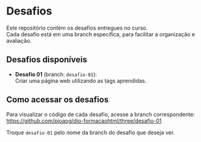 # Desafios

Este repositório contém os desafios entregues no curso.  
Cada desafio está em uma branch específica, para facilitar a organização e avaliação.



## Desafios disponíveis

- **Desafio 01** (branch: `desafio-01`):  
  Criar uma página web utilizando as tags aprendidas.


## Como acessar os desafios

Para visualizar o código de cada desafio, acesse a branch correspondente:
https://github.com/pjoaog/dio-formacaohtml/three/desafio-01

Troque `desafio-01` pelo nome da branch do desafio que deseja ver.
